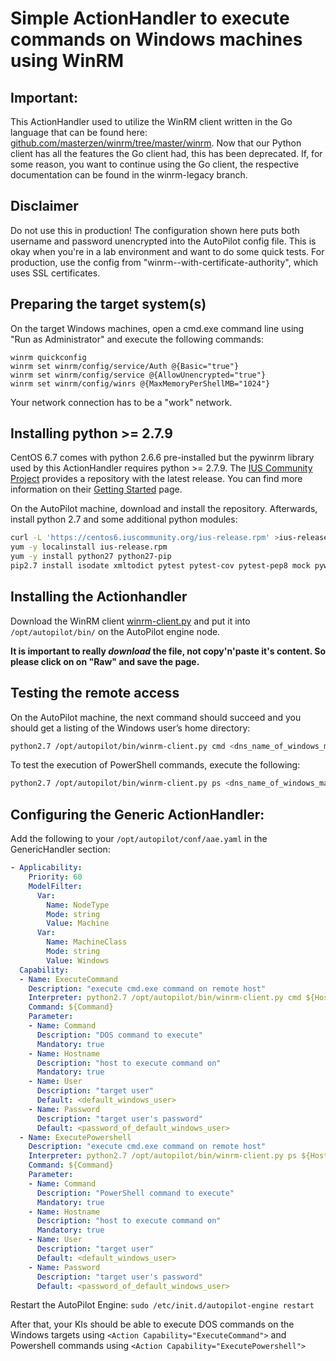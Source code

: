 # Simple ActionHandler to execute commands on Windows machines using WinRM

## Important:

This ActionHandler used to utilize the WinRM client written in the Go language that can be found here: [github.com/masterzen/winrm/tree/master/winrm](https://github.com/masterzen/winrm/tree/master/winrm). Now that our Python client has all the features the Go client had, this has been deprecated. If, for some reason, you want to continue using the Go client, the respective documentation can be found in the winrm-legacy branch.

## Disclaimer

Do not use this in production! The configuration shown here puts both username and password unencrypted into the AutoPilot config file. This is okay when you're in a lab environment and want to do some quick tests. For production, use the config from "winrm--with-certificate-authority", which uses SSL certificates.

## Preparing the target system(s)

On the target Windows machines, open a cmd.exe command line using "Run as Administrator" and execute the following commands:

```nohighlight
winrm quickconfig
winrm set winrm/config/service/Auth @{Basic="true"}
winrm set winrm/config/service @{AllowUnencrypted="true"}
winrm set winrm/config/winrs @{MaxMemoryPerShellMB="1024"}
```

Your network connection has to be a "work" network.

## Installing python >= 2.7.9

CentOS 6.7 comes with python 2.6.6 pre-installed but the pywinrm library used by this ActionHandler requires python >= 2.7.9. The [IUS Community Project](https://ius.io) provides a repository with the latest release. You can find more information on their [Getting Started](https://ius.io/GettingStarted/) page.

On the AutoPilot machine, download and install the repository. Afterwards, install python 2.7 and some additional python modules:

```bash
curl -L 'https://centos6.iuscommunity.org/ius-release.rpm' >ius-release.rpm
yum -y localinstall ius-release.rpm
yum -y install python27 python27-pip
pip2.7 install isodate xmltodict pytest pytest-cov pytest-pep8 mock pywinrm==0.1.1 docopt schema
```

## Installing the Actionhandler

Download the WinRM client [winrm-client.py](../winrm-with-certificate-authority/resources/winrm-client.py) and put it into `/opt/autopilot/bin/` on the AutoPilot engine node.

**It is important to really *download* the file, not copy'n'paste it's content. So please click on on "Raw" and save the page.**

## Testing the remote access

On the AutoPilot machine, the next command should succeed and you should get a listing of the Windows user’s home directory:

```bash
python2.7 /opt/autopilot/bin/winrm-client.py cmd <dns_name_of_windows_machine> --creds <a_local_windows_user> <password> --nossl -p 5985 <(echo 'dir')
```

To test the execution of PowerShell commands, execute the following:

```bash
python2.7 /opt/autopilot/bin/winrm-client.py ps <dns_name_of_windows_machine> --creds <a_local_windows_user> <password> --nossl -p 5985 <(echo 'Get-ChildItem')
```

## Configuring the Generic ActionHandler:

Add the following to your `/opt/autopilot/conf/aae.yaml` in the GenericHandler section:

```yaml
- Applicability:
    Priority: 60
    ModelFilter:
      Var:
        Name: NodeType
        Mode: string
        Value: Machine
      Var:
        Name: MachineClass
        Mode: string
        Value: Windows
  Capability:
  - Name: ExecuteCommand
    Description: "execute cmd.exe command on remote host"
    Interpreter: python2.7 /opt/autopilot/bin/winrm-client.py cmd ${Hostname} --creds ${User} ${Password} --nossl -p 5985 ${TEMPFILE}
    Command: ${Command}
    Parameter:
    - Name: Command
      Description: "DOS command to execute"
      Mandatory: true
    - Name: Hostname
      Description: "host to execute command on"
      Mandatory: true
    - Name: User
      Description: "target user"
      Default: <default_windows_user>
    - Name: Password
      Description: "target user's password"
      Default: <password_of_default_windows_user>
  - Name: ExecutePowershell
    Description: "execute cmd.exe command on remote host"
    Interpreter: python2.7 /opt/autopilot/bin/winrm-client.py ps ${Hostname} --creds ${User} ${Password} --nossl -p 5985 ${TEMPFILE}
    Command: ${Command}
    Parameter:
    - Name: Command
      Description: "PowerShell command to execute"
      Mandatory: true
    - Name: Hostname
      Description: "host to execute command on"
      Mandatory: true
    - Name: User
      Description: "target user"
      Default: <default_windows_user>
    - Name: Password
      Description: "target user's password"
      Default: <password_of_default_windows_user>
```

Restart the AutoPilot Engine: `sudo /etc/init.d/autopilot-engine restart`

After that, your KIs should be able to execute DOS commands on the Windows targets using `<Action Capability="ExecuteCommand">` and Powershell commands using `<Action Capability="ExecutePowershell">`
